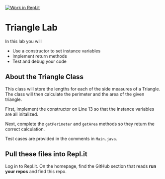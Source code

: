 [![Work in Repl.it](https://classroom.github.com/assets/work-in-replit-14baed9a392b3a25080506f3b7b6d57f295ec2978f6f33ec97e36a161684cbe9.svg)](https://classroom.github.com/online_ide?assignment_repo_id=3399526&assignment_repo_type=AssignmentRepo)
# Triangle Lab

In this lab you will
- Use a constructor to set instance variables
- Implement return methods
- Test and debug your code

## About the Triangle Class
This class will store the lengths for each of the side measures of a Triangle. The class will then calculate the perimeter and the area of the given triangle. 

First, implement the constructor on Line 13 so that the instance variables are all initalized. 

Next, complete the `getPerimeter` and `getArea` methods so they return the correct calculation. 

Test cases are provided in the comments in `Main.java`. 



## Pull these files into Repl.it
Log in to Repl.it. On the homepage, find the GitHub section that reads **run your repos** and find this repo.

